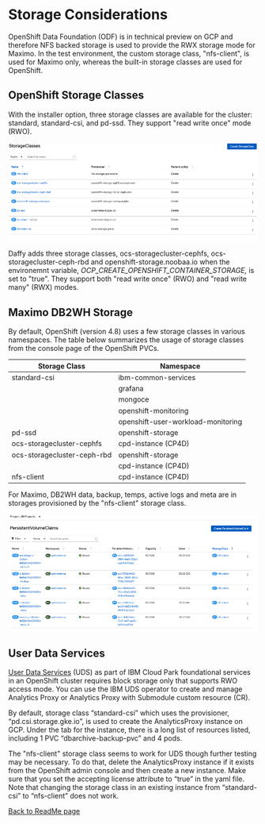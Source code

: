 # Storage Considerations

OpenShift Data Foundation (ODF) is in technical preview on GCP and
therefore NFS backed storage is used to provide the RWX storage mode for
Maximo. In the test environment, the custom storage class, "nfs-client",
is used for Maximo only, whereas the built-in storage classes are used
for OpenShift.

## OpenShift Storage Classes

With the installer option, three storage classes are available for the
cluster: standard, standard-csi, and pd-ssd. They support "read write
once" mode (RWO).

![Storage Classes](../media/storage-classes.png)

Daffy adds three storage classes, ocs-storagecluster-cephfs,
ocs-storagecluster-ceph-rbd and openshift-storage.noobaa.io when the
environemnt variable, *OCP_CREATE_OPENSHIFT_CONTAINER_STORAGE,* is set
to "true". They support both "read write once" (RWO) and "read write
many" (RWX) modes.

## Maximo DB2WH Storage

By default, OpenShift (version 4.8) uses a few storage classes in
various namespaces. The table below summarizes the usage of storage
classes from the console page of the OpenShift PVCs.

| Storage Class               | Namespace                          |
|-----------------------------|------------------------------------|
| standard-csi                | ibm-common-services                |
|                             | grafana                            |
|                             | mongoce                            |
|                             | openshift-monitoring               |
|                             | openshift-user-workload-monitoring |
| pd-ssd                      | openshift-storage                  |
| ocs-storagecluster-cephfs   | cpd-instance (CP4D)                |
| ocs-storagecluster-ceph-rbd | openshift-storage                  |
|                             | cpd-instance (CP4D)                |
| nfs-client                  | cpd-instance (CP4D)                |

For Maximo, DB2WH data, backup, temps, active logs and meta are in
storages provisioned by the "nfs-client" storage class.

![Database Storages](../media/database-storages.png)

## User Data Services

[User Data Services](https://www.ibm.com/docs/en/cpfs?topic=operator-storage-options) (UDS) as part of IBM Cloud Park foundational services in an OpenShift cluster requires block storage only that supports RWO access mode. You can use the IBM UDS operator to create and manage Analytics Proxy or Analytics Proxy with Submodule custom resource (CR). 

By default, storage class “standard-csi” which uses the provisioner, “pd.csi.storage.gke.io”, is used to create the AnalyticsProxy instance on GCP. Under the tab for the instance, there is a long list of resources listed, including 1 PVC “dbarchive-backup-pvc” and 4 pods. 
 
The "nfs-client" storage class seems to work for UDS though further testing may be necessary. To do that, delete the AnalyticsProxy instance if it exists from the OpenShift admin console and then create a new instance. Make sure that you set the accepting license attribute to “true” in the yaml file. Note that changing the storage class in an existing instance from “standard-csi” to “nfs-client” does not work.
 
[Back to ReadMe page](../README.MD)